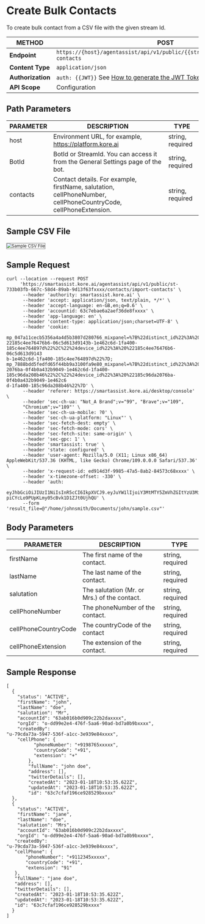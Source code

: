 # Create Bulk Contacts

To create bulk contact from a CSV file with the given stream Id.

| **METHOD**       | **POST**                                                          |
|--------------|---------------------------------------------------------------|
| **Endpoint**     | `https://{host}/agentassist/api/v1/public/{{streamId}}/contacts/import-contacts` |
| **Content Type** | `application/json`                                           |
| **Authorization**| `auth: {{JWT}}` See [How to generate the JWT Token](../automation/api-introduction.md#generating-the-jwt-token) |
| **API Scope**    | Configuration                                                 |

## Path Parameters

| **PARAMETER** | **DESCRIPTION** | **TYPE**     |
|-----------|-------------|----------|
| host      | Environment URL, for example, https://platform.kore.ai | string, required |
| BotId     | BotId or StreamId. You can access it from the General Settings page of the bot. | string, required |
| contacts  | Contact details. For example, firstName, salutation, cellPhoneNumber, cellPhoneCountryCode, cellPhoneExtension. | string, required |

## Sample CSV File

<img src="../images/sample-csv-file.png" alt="Sample CSV File" title="Sample CSV File" style="border: 1px solid gray; zoom:80%;">

## Sample Request

```
curl --location --request POST
     'https://smartassist.kore.ai/agentassist/api/v1/public/st-733b03fb-667c-58d4-89ab-9d13f63fxxxx/contacts/import-contacts' \
      --header 'authority: smartassist.kore.ai' \
      --header 'accept: application/json, text/plain, */*' \
      --header 'accept-language: en-GB,en;q=0.6' \
      --header 'accountid: 63c7ebae6a2aef36de8fxxxx' \
      --header 'app-language: en' \
      --header 'content-type: application/json;charset=UTF-8' \
      --header 'cookie:
      mp_047a11cecb5356a4a4d5b3807d280766_mixpanel=%7B%22distinct_id%22%3A%20%
22185c4ee76476b6-06c5d613d9143b-1e462c6d-1fa400-185c4ee764897d%22%2C%22%24device_id%22%3A%20%22185c4ee76476b6-06c5d613d9143
b-1e462c6d-1fa400-185c4ee764897d%22%7D; mp_7888bdd5fedfd65f44bb9a3100fa9e80_mixpanel=%7B%22distinct_id%22%3A%20%22185c96da
2076ba-0f4b0a432b9049-1e462c6d-1fa400-185c96da208b46%22%2C%22%24device_id%22%3A%20%22185c96da2076ba-0f4b0a432b9049-1e462c6
d-1fa400-185c96da208b46%22%7D' \
      --header 'referer: https://smartassist.kore.ai/desktop/console' \
      --header 'sec-ch-ua: "Not_A Brand";v="99", "Brave";v="109", 
      "Chromium";v="109"' \
      --header 'sec-ch-ua-mobile: ?0' \
      --header 'sec-ch-ua-platform: "Linux"' \
      --header 'sec-fetch-dest: empty' \
      --header 'sec-fetch-mode: cors' \
      --header 'sec-fetch-site: same-origin' \
      --header 'sec-gpc: 1' \
      --header 'smartassist: true' \
      --header 'state: configured' \
      --header 'user-agent: Mozilla/5.0 (X11; Linux x86_64) AppleWebKit/537.36 (KHTML, like Gecko) Chrome/109.0.0.0 Safari/537.36' \
      --header 'x-request-id: ed914d3f-9985-47a5-8ab2-84573c68xxxx' \
      --header 'x-timezone-offset: -330' \
      --header 'auth: 
      eyJhbGciOiJIUzI1NiIsInR5cCI6IkpXVCJ9.eyJuYW1lIjoiY3MtMTY5ZmVhZGItYzU3Mi01NTZlLWEzODYtNjgxNmMxNzM3YzQ2In0.3hb7YvEv3W
piCYcLo9PUpKLmy05cBvk1D1ZJt0UjhQU' \
      --form 'result_file=@"/home/johnsmith/Documents/john/sample.csv"'
```

## Body Parameters

| **PARAMETER**            | **DESCRIPTION**                            | **TYPE**           |
|----------------------|----------------------------------------|----------------|
| firstName            | The first name of the contact.         | string, required |
| lastName             | The last name of the contact.          | string, required |
| salutation           | The salutation (Mr. or Mrs.) of the contact. | string, required |
| cellPhoneNumber      | The phoneNumber of the contact.       | string, required |
| cellPhoneCountryCode| The countryCode of the contact        | string, required |
| cellPhoneExtension  | The extension of the contact.          | string, required |

## Sample Response

```
[
  {
    "status": "ACTIVE",
    "firstName": "john",
    "lastName": "doe",
    "salutation": "Mr",
    "accountId": "63ab016b0d909c22b2daxxxx",
    "orgId": "o-dd99e2e4-476f-5aa6-90ad-bd7a0b9bxxxx",
    "createdBy":
"u-79cda73a-5947-536f-a1cc-3e939e84xxxx",
    "cellPhone": {
          "phoneNumber": "+9198765xxxxx",
          "countryCode": "+91",
          "extension": "+"
        },
        "fullName": "john doe",
        "address": [],
        "twitterDetails": [],
        "createdAt": "2023-01-18T10:53:35.622Z",
        "updatedAt": "2023-01-18T10:53:35.622Z",
        "id": "63c7cfaf196ce928529bxxxx"
  },
  {
    "status": "ACTIVE",
    "firstName": "jane",
    "lastName": "doe",
    "salutation": "Mrs",
    "accountId": "63ab016b0d909c22b2daxxxx",
    "orgId": "o-dd99e2e4-476f-5aa6-90ad-bd7a0b9bxxxx",
   "createdBy":
"u-79cda73a-5947-536f-a1cc-3e939e84xxxx",
   "cellPhone": {
       "phoneNumber": "+9112345xxxxx",
       "countryCode": "+91",
       "extension": "91"
   },
   "fullName": "jane doe",
   "address": [],
   "twitterDetails": [],
   "createdAt": "2023-01-18T10:53:35.622Z",
   "updatedAt": "2023-01-18T10:53:35.622Z",
   "id": "63c7cfaf196ce928529bxxxx"
  }
]
```